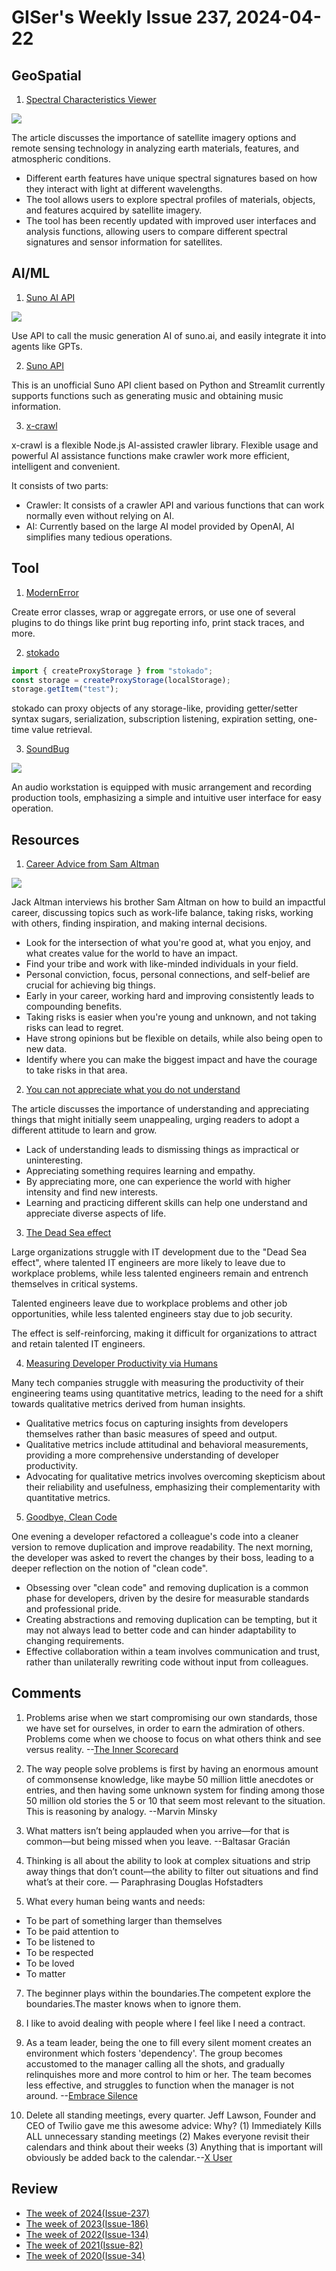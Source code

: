 # GISer's Weekly Issue 237, 2024-04-22

## GeoSpatial

1. [Spectral Characteristics Viewer](https://www.geographyrealm.com/this-tools-helps-you-figure-out-which-satellite-bands-to-use-for-remote-sensing/)

![](https://www.geographyrealm.com/wp-content/uploads/2024/03/graph-spectral-sensors-comparison-usgs.jpg)

The article discusses the importance of satellite imagery options and remote sensing technology in analyzing earth materials, features, and atmospheric conditions.

- Different earth features have unique spectral signatures based on how they interact with light at different wavelengths.
- The tool allows users to explore spectral profiles of materials, objects, and features acquired by satellite imagery.
- The tool has been recently updated with improved user interfaces and analysis functions, allowing users to compare different spectral signatures and sensor information for satellites.

## AI/ML

1. [Suno AI API](https://github.com/gcui-art/suno-api)

![](https://cdn.beekka.com/blogimg/asset/202404/bg2024041401.webp)

Use API to call the music generation AI of suno.ai, and easily integrate it into agents like GPTs.

2. [Suno API](https://github.com/SunoApi/SunoApi)

This is an unofficial Suno API client based on Python and Streamlit currently supports functions such as generating music and obtaining music information.

3. [x-crawl](https://github.com/coder-hxl/x-crawl)

x-crawl is a flexible Node.js AI-assisted crawler library. Flexible usage and powerful AI assistance functions make crawler work more efficient, intelligent and convenient.

It consists of two parts:

- Crawler: It consists of a crawler API and various functions that can work normally even without relying on AI.
- AI: Currently based on the large AI model provided by OpenAI, AI simplifies many tedious operations.

## Tool

1. [ModernError](https://github.com/ehmicky/modern-errors)

Create error classes, wrap or aggregate errors, or use one of several plugins to do things like print bug reporting info, print stack traces, and more.

2. [stokado](https://github.com/KID-joker/stokado)

```js
import { createProxyStorage } from "stokado";
const storage = createProxyStorage(localStorage);
storage.getItem("test");
```

stokado can proxy objects of any storage-like, providing getter/setter syntax sugars, serialization, subscription listening, expiration setting, one-time value retrieval.

3. [SoundBug](https://www.soundbug.com/)

![](https://cdn.beekka.com/blogimg/asset/202404/bg2024041804.webp)

An audio workstation is equipped with music arrangement and recording production tools, emphasizing a simple and intuitive user interface for easy operation.

## Resources

1. [Career Advice from Sam Altman](https://lattice.com/library/sam-altman-career-advice)

![](https://assets-global.website-files.com/61766c42e8e50c99a04fbd4b/6179aa17bee8c972985cefc5_1478827222-sam_full.jpeg)

Jack Altman interviews his brother Sam Altman on how to build an impactful career, discussing topics such as work-life balance, taking risks, working with others, finding inspiration, and making internal decisions.

- Look for the intersection of what you're good at, what you enjoy, and what creates value for the world to have an impact.
- Find your tribe and work with like-minded individuals in your field.
- Personal conviction, focus, personal connections, and self-belief are crucial for achieving big things.
- Early in your career, working hard and improving consistently leads to compounding benefits.
- Taking risks is easier when you're young and unknown, and not taking risks can lead to regret.
- Have strong opinions but be flexible on details, while also being open to new data.
- Identify where you can make the biggest impact and have the courage to take risks in that area.

2. [You can not appreciate what you do not understand](https://stan.bar/appreciate/)

The article discusses the importance of understanding and appreciating things that might initially seem unappealing, urging readers to adopt a different attitude to learn and grow.

- Lack of understanding leads to dismissing things as impractical or uninteresting.
- Appreciating something requires learning and empathy.
- By appreciating more, one can experience the world with higher intensity and find new interests.
- Learning and practicing different skills can help one understand and appreciate diverse aspects of life.

3. [The Dead Sea effect](https://brucefwebster.com/2008/04/11/the-wetware-crisis-the-dead-sea-effect/)

Large organizations struggle with IT development due to the "Dead Sea effect", where talented IT engineers are more likely to leave due to workplace problems, while less talented engineers remain and entrench themselves in critical systems.

Talented engineers leave due to workplace problems and other job opportunities, while less talented engineers stay due to job security.

The effect is self-reinforcing, making it difficult for organizations to attract and retain talented IT engineers.

4. [Measuring Developer Productivity via Humans](https://martinfowler.com/articles/measuring-developer-productivity-humans.html)

Many tech companies struggle with measuring the productivity of their engineering teams using quantitative metrics, leading to the need for a shift towards qualitative metrics derived from human insights.

- Qualitative metrics focus on capturing insights from developers themselves rather than basic measures of speed and output.
- Qualitative metrics include attitudinal and behavioral measurements, providing a more comprehensive understanding of developer productivity.
- Advocating for qualitative metrics involves overcoming skepticism about their reliability and usefulness, emphasizing their complementarity with quantitative metrics.

5. [Goodbye, Clean Code](https://overreacted.io/goodbye-clean-code/)

One evening a developer refactored a colleague's code into a cleaner version to remove duplication and improve readability. The next morning, the developer was asked to revert the changes by their boss, leading to a deeper reflection on the notion of "clean code".

- Obsessing over "clean code" and removing duplication is a common phase for developers, driven by the desire for measurable standards and professional pride.
- Creating abstractions and removing duplication can be tempting, but it may not always lead to better code and can hinder adaptability to changing requirements.
- Effective collaboration within a team involves communication and trust, rather than unilaterally rewriting code without input from colleagues.

## Comments

1. Problems arise when we start compromising our own standards, those we have set for ourselves, in order to earn the admiration of others. Problems come when we choose to focus on what others think and see versus reality. --[The Inner Scorecard](https://fs.blog/the-inner-scorecard/)

2. The way people solve problems is first by having an enormous amount of commonsense knowledge, like maybe 50 million little anecdotes or entries, and then having some unknown system for finding among those 50 million old stories the 5 or 10 that seem most relevant to the situation. This is reasoning by analogy. --Marvin Minsky

3. What matters isn’t being applauded when you arrive—for that is common—but being missed when you leave. --Baltasar Gracián

4. Thinking is all about the ability to look at complex situations and strip away things that don’t count—the ability to filter out situations and find what’s at their core. — Paraphrasing Douglas Hofstadters

5. What every human being wants and needs:

- To be part of something larger than themselves
- To be paid attention to
- To be listened to
- To be respected
- To be loved
- To matter

7. The beginner plays within the boundaries.The competent explore the boundaries.The master knows when to ignore them.

8. I like to avoid dealing with people where I feel like I need a contract.

9. As a team leader, being the one to fill every silent moment creates an environment which fosters 'dependency'. The group becomes accustomed to the manager calling all the shots, and gradually relinquishes more and more control to him or her. The team becomes less effective, and struggles to function when the manager is not around. --[Embrace Silence](https://tech.forter.com/embrace-silence.html)

10. Delete all standing meetings, every quarter. Jeff Lawson, Founder and CEO of Twilio gave me this awesome advice: Why? (1) Immediately Kills ALL unnecessary standing meetings (2) Makes everyone revisit their calendars and think about their weeks (3) Anything that is important will obviously be added back to the calendar.--[X User](https://twitter.com/jspujji/status/1774449105772650537)

## Review

- [The week of 2024(Issue-237)](../2024/issue-237.md)
- [The week of 2023(Issue-186)](../2023/issue-186.md)
- [The week of 2022(Issue-134)](../2022/issue-134.md)
- [The week of 2021(Issue-82)](../2021/issue-82.md)
- [The week of 2020(Issue-34)](../2020/issue-34.md)
